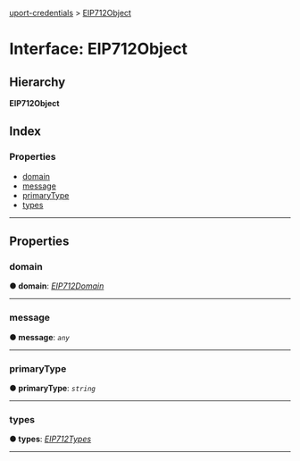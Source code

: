 [uport-credentials](../README.md) > [EIP712Object](../interfaces/eip712object.md)

# Interface: EIP712Object

## Hierarchy

**EIP712Object**

## Index

### Properties

* [domain](eip712object.md#domain)
* [message](eip712object.md#message)
* [primaryType](eip712object.md#primarytype)
* [types](eip712object.md#types)

---

## Properties

<a id="domain"></a>

###  domain

**● domain**: *[EIP712Domain](eip712domain.md)*

___
<a id="message"></a>

###  message

**● message**: *`any`*

___
<a id="primarytype"></a>

###  primaryType

**● primaryType**: *`string`*

___
<a id="types"></a>

###  types

**● types**: *[EIP712Types](eip712types.md)*

___

